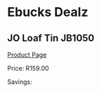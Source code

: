 
# Ebucks Dealz
## JO Loaf Tin JB1050
[Product Page](https://www.ebucks.com/web/shop/productSelected.do?prodId=1135578738&catId=1157659933)

Price: R159.00

Savings: 


	